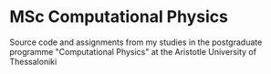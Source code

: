 # MSc Computational Physics

Source code and assignments from my studies in the postgraduate programme "Computational Physics" at the Aristotle University of Thessaloniki